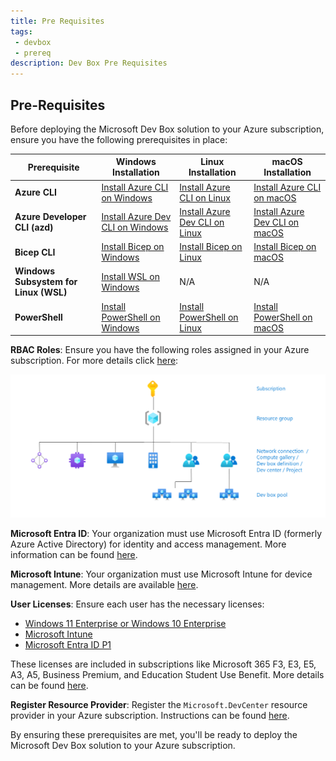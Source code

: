 ```yaml
---
title: Pre Requisites
tags: 
 - devbox
 - prereq
description: Dev Box Pre Requisites
---
```


## Pre-Requisites

Before deploying the Microsoft Dev Box solution to your Azure subscription, ensure you have the following prerequisites in place:

| Prerequisite                  | Windows Installation                                                                 | Linux Installation                                                                   | macOS Installation                                                                   |
|------------------------------|----------------------------------------------------------------------------------------|---------------------------------------------------------------------------------------|---------------------------------------------------------------------------------------|
| **Azure CLI**                | [Install Azure CLI on Windows](https://learn.microsoft.com/cli/azure/install-azure-cli-windows) | [Install Azure CLI on Linux](https://learn.microsoft.com/cli/azure/install-azure-cli-linux) | [Install Azure CLI on macOS](https://learn.microsoft.com/cli/azure/install-azure-cli-macos) |
| **Azure Developer CLI (azd)**| [Install Azure Dev CLI on Windows](https://learn.microsoft.com/azure/developer/azure-developer-cli/install-azd#windows) | [Install Azure Dev CLI on Linux](https://learn.microsoft.com/azure/developer/azure-developer-cli/install-azd#linux) | [Install Azure Dev CLI on macOS](https://learn.microsoft.com/azure/developer/azure-developer-cli/install-azd#macos) |
| **Bicep CLI**                | [Install Bicep on Windows](https://learn.microsoft.com/azure/azure-resource-manager/bicep/install#install-bicep-on-windows) | [Install Bicep on Linux](https://learn.microsoft.com/azure/azure-resource-manager/bicep/install#install-bicep-on-linux) | [Install Bicep on macOS](https://learn.microsoft.com/azure/azure-resource-manager/bicep/install#install-bicep-on-macos) |
| **Windows Subsystem for Linux (WSL)** | [Install WSL on Windows](https://learn.microsoft.com/windows/wsl/install) | N/A                                                                                   | N/A                                                                                   |
| **PowerShell**              | [Install PowerShell on Windows](https://learn.microsoft.com/powershell/scripting/install/installing-powershell-on-windows) | [Install PowerShell on Linux](https://learn.microsoft.com/powershell/scripting/install/installing-powershell-on-linux) | [Install PowerShell on macOS](https://learn.microsoft.com/powershell/scripting/install/installing-powershell-on-macos) |

**RBAC Roles**: Ensure you have the following roles assigned in your Azure subscription. For more details click [here](https://learn.microsoft.com/en-us/azure/dev-box/concept-dev-box-role-based-access-control):

![Azure Dev Box RBAC Roles](../assets/img/devboxrbacroles.png)

**Microsoft Entra ID**: Your organization must use Microsoft Entra ID (formerly Azure Active Directory) for identity and access management. More information can be found [here](https://learn.microsoft.com/en-us/azure/dev-box/).

**Microsoft Intune**: Your organization must use Microsoft Intune for device management. More details are available [here](https://learn.microsoft.com/en-us/mem/intune/fundamentals/what-is-intune).

**User Licenses**: Ensure each user has the necessary licenses:
   - [Windows 11 Enterprise or Windows 10 Enterprise](https://learn.microsoft.com/en-us/azure/dev-box/quickstart-configure-dev-box-service)
   - [Microsoft Intune](https://learn.microsoft.com/en-us/azure/dev-box/quickstart-configure-dev-box-service)
   - [Microsoft Entra ID P1](https://learn.microsoft.com/en-us/azure/dev-box/quickstart-configure-dev-box-service)

   These licenses are included in subscriptions like Microsoft 365 F3, E3, E5, A3, A5, Business Premium, and Education Student Use Benefit. More details can be found [here](https://azure.microsoft.com/en-us/pricing/details/dev-box/).

**Register Resource Provider**: Register the `Microsoft.DevCenter` resource provider in your Azure subscription. Instructions can be found [here](https://learn.microsoft.com/en-us/azure/dev-box/).

By ensuring these prerequisites are met, you'll be ready to deploy the Microsoft Dev Box solution to your Azure subscription.
